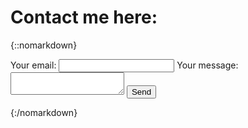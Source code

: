 # Contact me here:
{::nomarkdown}
<form
  action="https://formspree.io/f/xyzyanwp"
  method="POST"
>
  <label>
    Your email:
    <input type="email" name="email">
  </label>
  <label>
    Your message:
    <textarea name="message"></textarea>
  </label>
  <!-- your other form fields go here -->
  <button type="submit">Send</button>
</form>
{:/nomarkdown}
